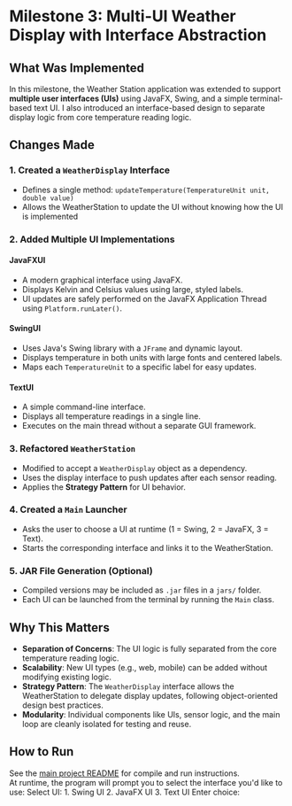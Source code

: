# Milestone 3: Multi-UI Weather Display with Interface Abstraction

## What Was Implemented

In this milestone, the Weather Station application was extended to support **multiple user interfaces (UIs)** using JavaFX, Swing, and a simple terminal-based text UI. I also introduced an interface-based design to separate display logic from core temperature reading logic.

## Changes Made

### 1. Created a `WeatherDisplay` Interface
- Defines a single method: `updateTemperature(TemperatureUnit unit, double value)`
- Allows the WeatherStation to update the UI without knowing how the UI is implemented

### 2. Added Multiple UI Implementations
#### JavaFXUI
- A modern graphical interface using JavaFX.
- Displays Kelvin and Celsius values using large, styled labels.
- UI updates are safely performed on the JavaFX Application Thread using `Platform.runLater()`.

#### SwingUI
- Uses Java's Swing library with a `JFrame` and dynamic layout.
- Displays temperature in both units with large fonts and centered labels.
- Maps each `TemperatureUnit` to a specific label for easy updates.

#### TextUI
- A simple command-line interface.
- Displays all temperature readings in a single line.
- Executes on the main thread without a separate GUI framework.

### 3. Refactored `WeatherStation`
- Modified to accept a `WeatherDisplay` object as a dependency.
- Uses the display interface to push updates after each sensor reading.
- Applies the **Strategy Pattern** for UI behavior.

### 4. Created a `Main` Launcher
- Asks the user to choose a UI at runtime (1 = Swing, 2 = JavaFX, 3 = Text).
- Starts the corresponding interface and links it to the WeatherStation.

### 5. JAR File Generation (Optional)
- Compiled versions may be included as `.jar` files in a `jars/` folder.
- Each UI can be launched from the terminal by running the `Main` class.

## Why This Matters

- **Separation of Concerns**: The UI logic is fully separated from the core temperature reading logic.
- **Scalability**: New UI types (e.g., web, mobile) can be added without modifying existing logic.
- **Strategy Pattern**: The `WeatherDisplay` interface allows the WeatherStation to delegate display updates, following object-oriented design best practices.
- **Modularity**: Individual components like UIs, sensor logic, and the main loop are cleanly isolated for testing and reuse.

## How to Run

See the [main project README](../README.md) for compile and run instructions.  
At runtime, the program will prompt you to select the interface you'd like to use:
Select UI:
	1.	Swing UI
	2.	JavaFX UI
	3.	Text UI
Enter choice: